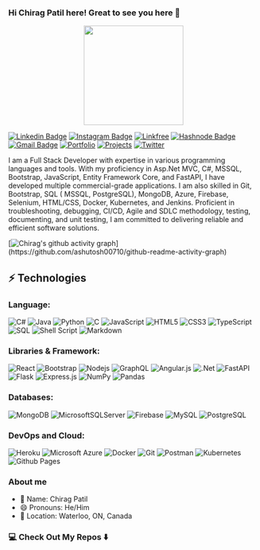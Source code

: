 ### Hi Chirag Patil here! Great to see you here 👋

<p align="center">
    <img src="https://media.giphy.com/media/2IudUHdI075HL02Pkk/giphy.gif" width="200"/>
</p>

[![Linkedin Badge](https://img.shields.io/badge/-chirag42-blue?style=flat-square&logo=Linkedin&logoColor=white&link=https://www.linkedin.com/in/chirag42/)](https://www.linkedin.com/in/chirag42/)
[![Instagram Badge](https://img.shields.io/badge/-patil_chirag42-purple?style=flat-square&logo=instagram&logoColor=white&link=https://www.instagram.com/patil_chirag42/)](https://www.instagram.com/patil_chirag42/)
[![Linkfree](https://img.shields.io/badge/linkfree-1de9b6?style=flat-square&logo=linkfree&logoColor=white)](https://linkfree.io/chirag4242)
[![Hashnode Badge](https://img.shields.io/badge/-@ChiragPatil-1F51FF?style=flat-square&labelColor=1F51FF&logo=Hashnode&link=https://devexplanation.hashnode.dev/)](https://devexplanation.hashnode.dev/)
[![Gmail Badge](https://img.shields.io/badge/-patilchirag484@gmail.com-c14438?style=flat-square&logo=Gmail&logoColor=white&link=mailto:patilchirag484@gmail.com)](mailto:patilchirag484@gmail.com)
[![Portfolio](https://img.shields.io/badge/Portfolio-%23000000.svg?style=flat-square&logo=firefox&logoColor=#FF7139)](https://cio-app.herokuapp.com/)
[![Projects](https://img.shields.io/badge/Projects%20Site-4285F4?style=flat-square&logo=GoogleChrome&logoColor=white)](https://sites.google.com/view/chiragpatil/home)
[![Twitter](https://img.shields.io/badge/Hardwork4224-%231DA1F2.svg?style=flat-square&logo=Twitter&logoColor=white)](https://twitter.com/Hardwork4224)


I am a Full Stack Developer with expertise in various programming languages and tools. With my proficiency in Asp.Net MVC, C#, MSSQL, Bootstrap, JavaScript, Entity Framework Core, and  FastAPI, I have developed multiple commercial-grade applications. I am also skilled in Git, Bootstrap, SQL ( MSSQL, PostgreSQL), MongoDB, Azure, Firebase, Selenium, HTML/CSS, Docker, Kubernetes, and Jenkins. Proficient in troubleshooting, debugging, CI/CD, Agile and SDLC methodology, testing, documenting, and unit testing, I am committed to delivering reliable and efficient software solutions.

[![Chirag's github activity graph](https://github-readme-activity-graph.cyclic.app/graph?username=chirag4242&bg_color=0f2d3d&color=1cadfb&line=1cadfb&point=1cadfb&area=true&hide_border=true")](https://github.com/ashutosh00710/github-readme-activity-graph)

## ⚡ Technologies

### Language:

![C#](https://img.shields.io/badge/c%23-%23239120.svg?style=flat-square&logo=c-sharp&logoColor=white)
![Java](https://img.shields.io/badge/-java-E34A86?style=flat-square&logo=openjdk)
![Python](https://img.shields.io/badge/-Python-black?style=flat-square&logo=Python)
![C](https://img.shields.io/badge/c-%2300599C.svg?style=flat-square&logo=c&logoColor=white)
![JavaScript](https://img.shields.io/badge/-JavaScript-black?style=flat-square&logo=javascript)
![HTML5](https://img.shields.io/badge/-HTML5-E34F26?style=flat-square&logo=html5&logoColor=white)
![CSS3](https://img.shields.io/badge/-CSS3-1572B6?style=flat-square&logo=css3)
![TypeScript](https://img.shields.io/badge/-TypeScript-007ACC?style=flat-square&logo=typescript)
![SQL](https://img.shields.io/badge/-SQL-black?style=flat-square&logo=mysql)
![Shell Script](https://img.shields.io/badge/shell_script-%23121011.svg?style=flat-square&logo=gnu-bash&logoColor=white)
![Markdown](https://img.shields.io/badge/markdown-%23000000.svg?style=flat-square&logo=markdown&logoColor=white)

### Libraries & Framework:

![React](https://img.shields.io/badge/-React-black?style=flat-square&logo=react)
![Bootstrap](https://img.shields.io/badge/-Bootstrap-563D7C?style=flat-square&logo=bootstrap)
![Nodejs](https://img.shields.io/badge/-Nodejs-black?style=flat-square&logo=Node.js)
![GraphQL](https://img.shields.io/badge/-GraphQL-E10098?style=flat-square&logo=graphql)
![Angular.js](https://img.shields.io/badge/angular.js-%23E23237.svg?style=flat-square&logo=angularjs&logoColor=white)
![.Net](https://img.shields.io/badge/.NET-5C2D91?style=flat-square&logo=.net&logoColor=white)
![FastAPI](https://img.shields.io/badge/FastAPI-005571?style=flat-square&logo=fastapi)
![Flask](https://img.shields.io/badge/flask-%23000.svg?style=flat-square&logo=flask&logoColor=white)
![Express.js](https://img.shields.io/badge/express.js-%23404d59.svg?style=flat-square&logo=express&logoColor=%2361DAFB)
![NumPy](https://img.shields.io/badge/numpy-%23013243.svg?style=flat-square&logo=numpy&logoColor=white)
![Pandas](https://img.shields.io/badge/pandas-%23150458.svg?style=flat-square&logo=pandas&logoColor=white)

### Databases:

![MongoDB](https://img.shields.io/badge/MongoDB-%234ea94b.svg?style=flat-square&logo=mongodb&logoColor=white)
![MicrosoftSQLServer](https://img.shields.io/badge/Microsoft%20SQL%20Server-CC2927?style=flat-square&logo=microsoft%20sql%20server&logoColor=white)
![Firebase](https://img.shields.io/badge/Firebase-039BE5?style=flat-square&logo=Firebase&logoColor=white)
![MySQL](https://img.shields.io/badge/mysql-%2300f.svg?style=flat-square&logo=mysql&logoColor=white)
![PostgreSQL](https://img.shields.io/badge/-PostgreSQL-336791?style=flat-square&logo=postgresql)

### DevOps and Cloud:

![Heroku](https://img.shields.io/badge/heroku-%23430098.svg?style=flat-square&logo=heroku&logoColor=white)
![Microsoft Azure](https://img.shields.io/badge/Microsoft%20Azure-232F7E?style=flat-square&logo=microsoft-azure)
![Docker](https://img.shields.io/badge/-Docker-black?style=flat-square&logo=docker)
![Git](https://img.shields.io/badge/-Git-black?style=flat-square&logo=git)
![Postman](https://img.shields.io/badge/Postman-FF6C37?style=flat-square&logo=postman&logoColor=white)
![Kubernetes](https://img.shields.io/badge/kubernetes-%23326ce5.svg?style=flat-square&logo=kubernetes&logoColor=white)
![Github Pages](https://img.shields.io/badge/github%20pages-121013?style=flat-square&logo=github&logoColor=white)

### About me

- 👤 Name: Chirag Patil
- 😄 Pronouns: He/Him
- 📍 Location: Waterloo, ON, Canada

### 💻 Check Out My Repos ⬇️
